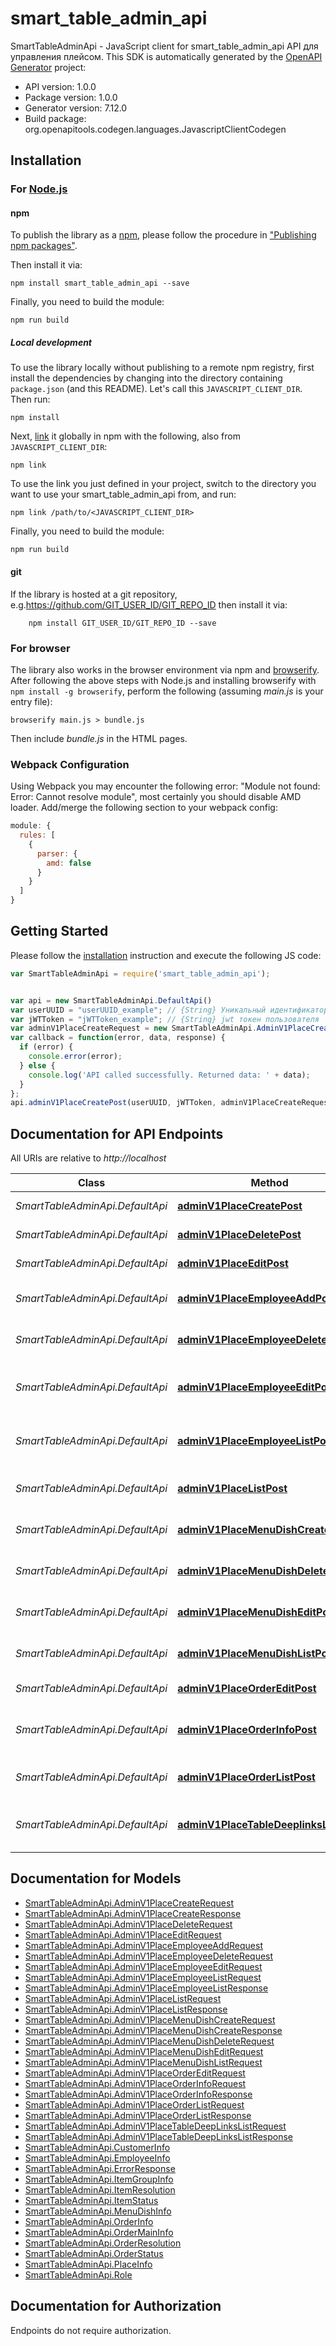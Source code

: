 # smart_table_admin_api

SmartTableAdminApi - JavaScript client for smart_table_admin_api
API для управления плейсом.
This SDK is automatically generated by the [OpenAPI Generator](https://openapi-generator.tech) project:

- API version: 1.0.0
- Package version: 1.0.0
- Generator version: 7.12.0
- Build package: org.openapitools.codegen.languages.JavascriptClientCodegen

## Installation

### For [Node.js](https://nodejs.org/)

#### npm

To publish the library as a [npm](https://www.npmjs.com/), please follow the procedure in ["Publishing npm packages"](https://docs.npmjs.com/getting-started/publishing-npm-packages).

Then install it via:

```shell
npm install smart_table_admin_api --save
```

Finally, you need to build the module:

```shell
npm run build
```

##### Local development

To use the library locally without publishing to a remote npm registry, first install the dependencies by changing into the directory containing `package.json` (and this README). Let's call this `JAVASCRIPT_CLIENT_DIR`. Then run:

```shell
npm install
```

Next, [link](https://docs.npmjs.com/cli/link) it globally in npm with the following, also from `JAVASCRIPT_CLIENT_DIR`:

```shell
npm link
```

To use the link you just defined in your project, switch to the directory you want to use your smart_table_admin_api from, and run:

```shell
npm link /path/to/<JAVASCRIPT_CLIENT_DIR>
```

Finally, you need to build the module:

```shell
npm run build
```

#### git

If the library is hosted at a git repository, e.g.https://github.com/GIT_USER_ID/GIT_REPO_ID
then install it via:

```shell
    npm install GIT_USER_ID/GIT_REPO_ID --save
```

### For browser

The library also works in the browser environment via npm and [browserify](http://browserify.org/). After following
the above steps with Node.js and installing browserify with `npm install -g browserify`,
perform the following (assuming *main.js* is your entry file):

```shell
browserify main.js > bundle.js
```

Then include *bundle.js* in the HTML pages.

### Webpack Configuration

Using Webpack you may encounter the following error: "Module not found: Error:
Cannot resolve module", most certainly you should disable AMD loader. Add/merge
the following section to your webpack config:

```javascript
module: {
  rules: [
    {
      parser: {
        amd: false
      }
    }
  ]
}
```

## Getting Started

Please follow the [installation](#installation) instruction and execute the following JS code:

```javascript
var SmartTableAdminApi = require('smart_table_admin_api');


var api = new SmartTableAdminApi.DefaultApi()
var userUUID = "userUUID_example"; // {String} Уникальный идентификатор пользователя
var jWTToken = "jWTToken_example"; // {String} jwt токен пользователя
var adminV1PlaceCreateRequest = new SmartTableAdminApi.AdminV1PlaceCreateRequest(); // {AdminV1PlaceCreateRequest} 
var callback = function(error, data, response) {
  if (error) {
    console.error(error);
  } else {
    console.log('API called successfully. Returned data: ' + data);
  }
};
api.adminV1PlaceCreatePost(userUUID, jWTToken, adminV1PlaceCreateRequest, callback);

```

## Documentation for API Endpoints

All URIs are relative to *http://localhost*

Class | Method | HTTP request | Description
------------ | ------------- | ------------- | -------------
*SmartTableAdminApi.DefaultApi* | [**adminV1PlaceCreatePost**](docs/DefaultApi.md#adminV1PlaceCreatePost) | **POST** /admin/v1/place/create | Создание плейса
*SmartTableAdminApi.DefaultApi* | [**adminV1PlaceDeletePost**](docs/DefaultApi.md#adminV1PlaceDeletePost) | **POST** /admin/v1/place/delete | Удаление плейса
*SmartTableAdminApi.DefaultApi* | [**adminV1PlaceEditPost**](docs/DefaultApi.md#adminV1PlaceEditPost) | **POST** /admin/v1/place/edit | Редактирование плейса
*SmartTableAdminApi.DefaultApi* | [**adminV1PlaceEmployeeAddPost**](docs/DefaultApi.md#adminV1PlaceEmployeeAddPost) | **POST** /admin/v1/place/employee/add | Добавление сотрудника в плейс
*SmartTableAdminApi.DefaultApi* | [**adminV1PlaceEmployeeDeletePost**](docs/DefaultApi.md#adminV1PlaceEmployeeDeletePost) | **POST** /admin/v1/place/employee/delete | Удаление сотрудника из плейса
*SmartTableAdminApi.DefaultApi* | [**adminV1PlaceEmployeeEditPost**](docs/DefaultApi.md#adminV1PlaceEmployeeEditPost) | **POST** /admin/v1/place/employee/edit | Редактирование роли сотрудника плейса
*SmartTableAdminApi.DefaultApi* | [**adminV1PlaceEmployeeListPost**](docs/DefaultApi.md#adminV1PlaceEmployeeListPost) | **POST** /admin/v1/place/employee/list | Получение списка сотрудников в плейса
*SmartTableAdminApi.DefaultApi* | [**adminV1PlaceListPost**](docs/DefaultApi.md#adminV1PlaceListPost) | **POST** /admin/v1/place/list | Получение списка плейсов пользователя
*SmartTableAdminApi.DefaultApi* | [**adminV1PlaceMenuDishCreatePost**](docs/DefaultApi.md#adminV1PlaceMenuDishCreatePost) | **POST** /admin/v1/place/menu/dish/create | Создание блюда в меню плейса
*SmartTableAdminApi.DefaultApi* | [**adminV1PlaceMenuDishDeletePost**](docs/DefaultApi.md#adminV1PlaceMenuDishDeletePost) | **POST** /admin/v1/place/menu/dish/delete | Удаление блюда в меню плейса
*SmartTableAdminApi.DefaultApi* | [**adminV1PlaceMenuDishEditPost**](docs/DefaultApi.md#adminV1PlaceMenuDishEditPost) | **POST** /admin/v1/place/menu/dish/edit | Редактирование блюда в меню плейса
*SmartTableAdminApi.DefaultApi* | [**adminV1PlaceMenuDishListPost**](docs/DefaultApi.md#adminV1PlaceMenuDishListPost) | **POST** /admin/v1/place/menu/dish/list | Получение списка позиций в меню плейса
*SmartTableAdminApi.DefaultApi* | [**adminV1PlaceOrderEditPost**](docs/DefaultApi.md#adminV1PlaceOrderEditPost) | **POST** /admin/v1/place/order/edit | Редкатирование заказа
*SmartTableAdminApi.DefaultApi* | [**adminV1PlaceOrderInfoPost**](docs/DefaultApi.md#adminV1PlaceOrderInfoPost) | **POST** /admin/v1/place/order/info | Получение подробной информации о заказе
*SmartTableAdminApi.DefaultApi* | [**adminV1PlaceOrderListPost**](docs/DefaultApi.md#adminV1PlaceOrderListPost) | **POST** /admin/v1/place/order/list | Получение списка заказов плейса
*SmartTableAdminApi.DefaultApi* | [**adminV1PlaceTableDeeplinksListPost**](docs/DefaultApi.md#adminV1PlaceTableDeeplinksListPost) | **POST** /admin/v1/place/table_deeplinks/list | Получение списка ссылок на столы для генерации QR


## Documentation for Models

 - [SmartTableAdminApi.AdminV1PlaceCreateRequest](docs/AdminV1PlaceCreateRequest.md)
 - [SmartTableAdminApi.AdminV1PlaceCreateResponse](docs/AdminV1PlaceCreateResponse.md)
 - [SmartTableAdminApi.AdminV1PlaceDeleteRequest](docs/AdminV1PlaceDeleteRequest.md)
 - [SmartTableAdminApi.AdminV1PlaceEditRequest](docs/AdminV1PlaceEditRequest.md)
 - [SmartTableAdminApi.AdminV1PlaceEmployeeAddRequest](docs/AdminV1PlaceEmployeeAddRequest.md)
 - [SmartTableAdminApi.AdminV1PlaceEmployeeDeleteRequest](docs/AdminV1PlaceEmployeeDeleteRequest.md)
 - [SmartTableAdminApi.AdminV1PlaceEmployeeEditRequest](docs/AdminV1PlaceEmployeeEditRequest.md)
 - [SmartTableAdminApi.AdminV1PlaceEmployeeListRequest](docs/AdminV1PlaceEmployeeListRequest.md)
 - [SmartTableAdminApi.AdminV1PlaceEmployeeListResponse](docs/AdminV1PlaceEmployeeListResponse.md)
 - [SmartTableAdminApi.AdminV1PlaceListRequest](docs/AdminV1PlaceListRequest.md)
 - [SmartTableAdminApi.AdminV1PlaceListResponse](docs/AdminV1PlaceListResponse.md)
 - [SmartTableAdminApi.AdminV1PlaceMenuDishCreateRequest](docs/AdminV1PlaceMenuDishCreateRequest.md)
 - [SmartTableAdminApi.AdminV1PlaceMenuDishCreateResponse](docs/AdminV1PlaceMenuDishCreateResponse.md)
 - [SmartTableAdminApi.AdminV1PlaceMenuDishDeleteRequest](docs/AdminV1PlaceMenuDishDeleteRequest.md)
 - [SmartTableAdminApi.AdminV1PlaceMenuDishEditRequest](docs/AdminV1PlaceMenuDishEditRequest.md)
 - [SmartTableAdminApi.AdminV1PlaceMenuDishListRequest](docs/AdminV1PlaceMenuDishListRequest.md)
 - [SmartTableAdminApi.AdminV1PlaceOrderEditRequest](docs/AdminV1PlaceOrderEditRequest.md)
 - [SmartTableAdminApi.AdminV1PlaceOrderInfoRequest](docs/AdminV1PlaceOrderInfoRequest.md)
 - [SmartTableAdminApi.AdminV1PlaceOrderInfoResponse](docs/AdminV1PlaceOrderInfoResponse.md)
 - [SmartTableAdminApi.AdminV1PlaceOrderListRequest](docs/AdminV1PlaceOrderListRequest.md)
 - [SmartTableAdminApi.AdminV1PlaceOrderListResponse](docs/AdminV1PlaceOrderListResponse.md)
 - [SmartTableAdminApi.AdminV1PlaceTableDeepLinksListRequest](docs/AdminV1PlaceTableDeepLinksListRequest.md)
 - [SmartTableAdminApi.AdminV1PlaceTableDeepLinksListResponse](docs/AdminV1PlaceTableDeepLinksListResponse.md)
 - [SmartTableAdminApi.CustomerInfo](docs/CustomerInfo.md)
 - [SmartTableAdminApi.EmployeeInfo](docs/EmployeeInfo.md)
 - [SmartTableAdminApi.ErrorResponse](docs/ErrorResponse.md)
 - [SmartTableAdminApi.ItemGroupInfo](docs/ItemGroupInfo.md)
 - [SmartTableAdminApi.ItemResolution](docs/ItemResolution.md)
 - [SmartTableAdminApi.ItemStatus](docs/ItemStatus.md)
 - [SmartTableAdminApi.MenuDishInfo](docs/MenuDishInfo.md)
 - [SmartTableAdminApi.OrderInfo](docs/OrderInfo.md)
 - [SmartTableAdminApi.OrderMainInfo](docs/OrderMainInfo.md)
 - [SmartTableAdminApi.OrderResolution](docs/OrderResolution.md)
 - [SmartTableAdminApi.OrderStatus](docs/OrderStatus.md)
 - [SmartTableAdminApi.PlaceInfo](docs/PlaceInfo.md)
 - [SmartTableAdminApi.Role](docs/Role.md)


## Documentation for Authorization

Endpoints do not require authorization.


